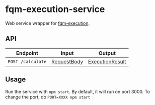 # fqm-execution-service

Web service wrapper for [fqm-execution](https://github.com/projecttacoma/fqm-execution).

## API

| Endpoint | Input | Output |
| -------- | ----- | ------ |
| `POST /calculate` | [RequestBody](https://github.com/projecttacoma/fqm-execution-service/blob/master/src/types/server-types.d.ts#L3) | [ExecutionResult](https://github.com/projecttacoma/fqm-execution/blob/master/src/types/Calculator.d.ts#L24) |

## Usage

Run the service with `npm start`. By default, it will run on port 3000. To change the port, do `PORT=XXXX npm start`
